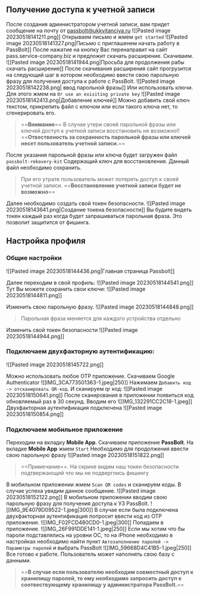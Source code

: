 ## Получение доступа к учетной записи 
После создания администратором учетной записи, вам придет сообщение на почту от passbolt@ukkvitanciya.ru
![[Pasted image 20230518141211.png]]
 Открываем письмо и жмем `get started`
 ![[Pasted image 20230518141327.png|Письмо с приглашенем начать работу в PassBolt]]
 После нажатие на кнопку Вас перенаправит на сайт pass.service-company.biz и предложит скачать расширение. Скачиваем.
 ![[Pasted image 20230518141944.png|Просьба для продолжения рабы скачать расширение]]
 После скачивания расширения сайт прогрузится на следующий шаг в котором необходимо ввести свою парольную фразу для получения доступа к работе с PassBolt. 
 ![[Pasted image 20230518142238.png| ввод парольной фразы]]
Или использовать ключи. Для этого жмем на `Or use an exisiting private key`
![[Pasted image 20230518142413.png|Добавление ключей]]
Можно добавить свой ключ текстом, прикрепить файл с ключом или если такого ключа нет, то сгенерировать его.

> ==**Внимание**== В случае утери своей парольной фразы или ключей доступ к учетной записи восстановить не возможно!! 
> ==**Отвественость за сохранность парольной фразы или ключей несет пользователь учетной записи.**==

После указания парольной фразы или  ключа будет загружен файл `passbolt-rekovery-kit` Содержащий ключ для восстановления. Данный файл необходимо сохранить. 
>При его утрате пользователь может потерять доступ к своей учетной записи. ==**Восстановление учетной записи будет не возможно**==

Далее необходимо создать свой токен безопасности.
![[Pasted image 20230518143641.png|Создание токена безопасности]]
Вы будите видеть токен каждый раз когда будет запрашиваться парольная фраза. Это позволит защитится от фишинга.

## Настройка профиля

### Общие настройки
![[Pasted image 20230518144436.png|Главная страница Passbolt]]

Далее переходим в свой профиль:
![[Pasted image 20230518144541.png]]
Тут Вы можете сохранить свои ключи: 
![[Pasted image 20230518144811.png]]

Изменить свою парольную фразу.
![[Pasted image 20230518144848.png]]
> Парольная фраза меняется для каждого устройства отдельно

Изменить свой токен безопасности
![[Pasted image 20230518144944.png]]

### Подключаем двухфакторную аутентификацию:
![[Pasted image 20230518145722.png]]

Можно использовать любое OTP приложение. Скачиваем Google Authenticator
![[IMG_3CA773501363-1.jpeg|250]]
Нажимаем `Добавить код -> отсканировать QR-код`.
И сканируем qr код:
![[Pasted image 20230518150641.png]]
После сканирования в приложении появиться код обновляемый раз в 30 секунд. Вводим его
![[IMG_132291CC2C18-1.jpeg]]
Двухфакторная аутентификация подключена
![[Pasted image 20230518150854.png]]

### Подключаем мобильное приложение
Переходим на вкладку **Mobile App**. Скачиваем приложение **PassBolt**.
На вкладке **Mobile App** жмем `Start`
Необходимо для продолжения ввести свою парольную фразу
 ![[Pasted image 20230518151822.png]]
 >==Примечание==. На скрине видим наш токен безопасности подтвержающий что мы не подверглись фишингу

В мобильном приложении жмем `Scan QR codes` и сканируем коды. 
В случае успеха увидим данное сообщение.
![[Pasted image 20230518152122.png]]
В мобильном приложении вводим свою парольную фразу для получения доступа к УЗ PassBolt.
![[IMG_9E4079D09522-1.jpeg|300]]
В случае если была подключена двухфакторная аутентификация попросит ввести код из OTP приложения. 
![[IMG_F02FCD480CD0-1.jpeg|300]]
Попадаем в приложение. 
![[IMG_26F991DDE141-1.jpeg|250]]
Если мы хотим что бы пароли подставлялись на уровни ОС, то на iPhone необходимо в настройках необходимо найти пункт `Автозаполнение паролей -> Параметры паролей` и выбрать PassBolt
![[IMG_59668D4C41B5-1.jpeg|250]]
Все готово к работе. Пользователь может наполнять свою базу с данными. 

>==**В случае если пользователю необходим совместный доступ к хранилищу паролей, то ему необходимо запросить доступ  к соотвествующему хранилищу у администратора PassBolt.**==


 


 
 
 